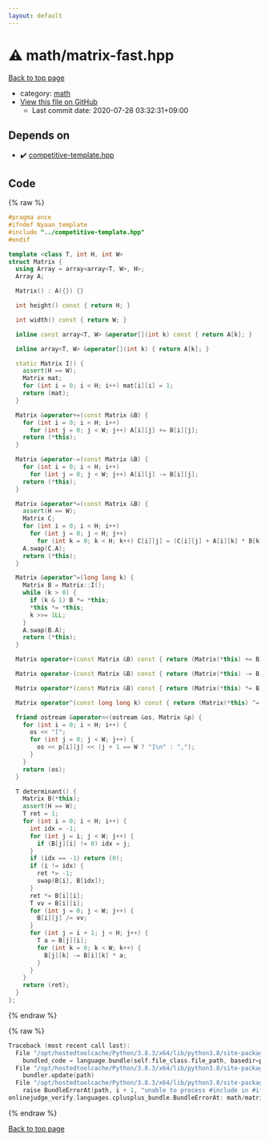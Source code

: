 ```yaml
---
layout: default
---
```


<!-- mathjax config similar to math.stackexchange -->
<script type="text/javascript" async
  src="https://cdnjs.cloudflare.com/ajax/libs/mathjax/2.7.5/MathJax.js?config=TeX-MML-AM_CHTML">
</script>
<script type="text/x-mathjax-config">
  MathJax.Hub.Config({
    TeX: { equationNumbers: { autoNumber: "AMS" }},
    tex2jax: {
      inlineMath: [ ['$','$'] ],
      processEscapes: true
    },
    "HTML-CSS": { matchFontHeight: false },
    displayAlign: "left",
    displayIndent: "2em"
  });
</script>

<script type="text/javascript" src="https://cdnjs.cloudflare.com/ajax/libs/jquery/3.4.1/jquery.min.js"></script>
<script src="https://cdn.jsdelivr.net/npm/jquery-balloon-js@1.1.2/jquery.balloon.min.js" integrity="sha256-ZEYs9VrgAeNuPvs15E39OsyOJaIkXEEt10fzxJ20+2I=" crossorigin="anonymous"></script>
<script type="text/javascript" src="../../assets/js/copy-button.js"></script>
<link rel="stylesheet" href="../../assets/css/copy-button.css" />


# :warning: math/matrix-fast.hpp

<a href="../../index.html">Back to top page</a>

* category: <a href="../../index.html#7e676e9e663beb40fd133f5ee24487c2">math</a>
* <a href="{{ site.github.repository_url }}/blob/master/math/matrix-fast.hpp">View this file on GitHub</a>
    - Last commit date: 2020-07-28 03:32:31+09:00




## Depends on

* :heavy_check_mark: <a href="../competitive-template.hpp.html">competitive-template.hpp</a>


## Code

<a id="unbundled"></a>
{% raw %}
```cpp
#pragma once
#ifndef Nyaan_template
#include "../competitive-template.hpp"
#endif

template <class T, int H, int W>
struct Matrix {
  using Array = array<array<T, W>, H>;
  Array A;

  Matrix() : A({}) {}

  int height() const { return H; }

  int width() const { return W; }

  inline const array<T, W> &operator[](int k) const { return A[k]; }

  inline array<T, W> &operator[](int k) { return A[k]; }

  static Matrix I() {
    assert(H == W);
    Matrix mat;
    for (int i = 0; i < H; i++) mat[i][i] = 1;
    return (mat);
  }

  Matrix &operator+=(const Matrix &B) {
    for (int i = 0; i < H; i++)
      for (int j = 0; j < W; j++) A[i][j] += B[i][j];
    return (*this);
  }

  Matrix &operator-=(const Matrix &B) {
    for (int i = 0; i < H; i++)
      for (int j = 0; j < W; j++) A[i][j] -= B[i][j];
    return (*this);
  }

  Matrix &operator*=(const Matrix &B) {
    assert(H == W);
    Matrix C;
    for (int i = 0; i < H; i++)
      for (int j = 0; j < H; j++)
        for (int k = 0; k < H; k++) C[i][j] = (C[i][j] + A[i][k] * B[k][j]);
    A.swap(C.A);
    return (*this);
  }

  Matrix &operator^=(long long k) {
    Matrix B = Matrix::I();
    while (k > 0) {
      if (k & 1) B *= *this;
      *this *= *this;
      k >>= 1LL;
    }
    A.swap(B.A);
    return (*this);
  }

  Matrix operator+(const Matrix &B) const { return (Matrix(*this) += B); }

  Matrix operator-(const Matrix &B) const { return (Matrix(*this) -= B); }

  Matrix operator*(const Matrix &B) const { return (Matrix(*this) *= B); }

  Matrix operator^(const long long k) const { return (Matrix(*this) ^= k); }

  friend ostream &operator<<(ostream &os, Matrix &p) {
    for (int i = 0; i < H; i++) {
      os << "[";
      for (int j = 0; j < W; j++) {
        os << p[i][j] << (j + 1 == W ? "]\n" : ",");
      }
    }
    return (os);
  }

  T determinant() {
    Matrix B(*this);
    assert(H == W);
    T ret = 1;
    for (int i = 0; i < H; i++) {
      int idx = -1;
      for (int j = i; j < W; j++) {
        if (B[j][i] != 0) idx = j;
      }
      if (idx == -1) return (0);
      if (i != idx) {
        ret *= -1;
        swap(B[i], B[idx]);
      }
      ret *= B[i][i];
      T vv = B[i][i];
      for (int j = 0; j < W; j++) {
        B[i][j] /= vv;
      }
      for (int j = i + 1; j < H; j++) {
        T a = B[j][i];
        for (int k = 0; k < W; k++) {
          B[j][k] -= B[i][k] * a;
        }
      }
    }
    return (ret);
  }
};
```
{% endraw %}

<a id="bundled"></a>
{% raw %}
```cpp
Traceback (most recent call last):
  File "/opt/hostedtoolcache/Python/3.8.3/x64/lib/python3.8/site-packages/onlinejudge_verify/docs.py", line 349, in write_contents
    bundled_code = language.bundle(self.file_class.file_path, basedir=pathlib.Path.cwd())
  File "/opt/hostedtoolcache/Python/3.8.3/x64/lib/python3.8/site-packages/onlinejudge_verify/languages/cplusplus.py", line 185, in bundle
    bundler.update(path)
  File "/opt/hostedtoolcache/Python/3.8.3/x64/lib/python3.8/site-packages/onlinejudge_verify/languages/cplusplus_bundle.py", line 306, in update
    raise BundleErrorAt(path, i + 1, "unable to process #include in #if / #ifdef / #ifndef other than include guards")
onlinejudge_verify.languages.cplusplus_bundle.BundleErrorAt: math/matrix-fast.hpp: line 3: unable to process #include in #if / #ifdef / #ifndef other than include guards

```
{% endraw %}

<a href="../../index.html">Back to top page</a>

